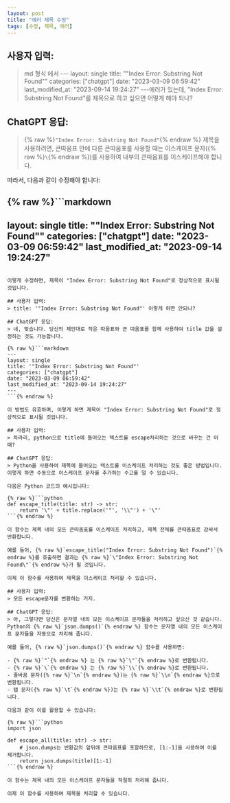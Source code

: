 ```yaml
---
layout: post
title: "에러 제목 수정"
tags: [수정, 제목, 에러]
---
```


## 사용자 입력:
> md 형식 에서 ---
layout: single
title: ""Index Error: Substring Not Found""
categories: ["chatgpt"]
date: "2023-03-09 06:59:42"
last_modified_at: "2023-09-14 19:24:27"
---에러가 있는데, "Index Error: Substring Not Found"를 제목으로 하고 싶으면 어떻게 해야 되나?

## ChatGPT 응답:
> {% raw %}`"Index Error: Substring Not Found"`{% endraw %} 제목을 사용하려면, 큰따옴표 안에 다른 큰따옴표를 사용할 때는 이스케이프 문자({% raw %}`\`{% endraw %})를 사용하여 내부의 큰따옴표를 이스케이프해야 합니다.

따라서, 다음과 같이 수정해야 합니다:

{% raw %}```markdown
---
layout: single
title: "\"Index Error: Substring Not Found\""
categories: ["chatgpt"]
date: "2023-03-09 06:59:42"
last_modified_at: "2023-09-14 19:24:27"
---
```{% endraw %}

이렇게 수정하면, 제목이 "Index Error: Substring Not Found"로 정상적으로 표시될 것입니다.

## 사용자 입력:
> title: '"Index Error: Substring Not Found"' 이렇게 하면 안되나?

## ChatGPT 응답:
> 네, 맞습니다. 당신의 제안대로 작은 따옴표와 큰 따옴표를 함께 사용하여 title 값을 설정하는 것도 가능합니다.

{% raw %}```markdown
---
layout: single
title: '"Index Error: Substring Not Found"'
categories: ["chatgpt"]
date: "2023-03-09 06:59:42"
last_modified_at: "2023-09-14 19:24:27"
---
```{% endraw %}

이 방법도 유효하며, 이렇게 하면 제목이 "Index Error: Substring Not Found"로 정상적으로 표시될 것입니다.

## 사용자 입력:
> 차라리, python으로 title에 들어오는 텍스트를 escape처리하는 것으로 바꾸는 건 어때?

## ChatGPT 응답:
> Python을 사용하여 제목에 들어오는 텍스트를 이스케이프 처리하는 것도 좋은 방법입니다. 이렇게 하면 수동으로 이스케이프 문자를 추가하는 수고를 덜 수 있습니다.

다음은 Python 코드의 예시입니다:

{% raw %}```python
def escape_title(title: str) -> str:
    return '\"' + title.replace('"', '\\"') + '\"'
```{% endraw %}

이 함수는 제목 내의 모든 큰따옴표를 이스케이프 처리하고, 제목 전체를 큰따옴표로 감싸서 반환합니다.

예를 들어, {% raw %}`escape_title("Index Error: Substring Not Found")`{% endraw %}를 호출하면 결과는 {% raw %}`\"Index Error: Substring Not Found\"`{% endraw %}가 될 것입니다.

이제 이 함수를 사용하여 제목을 이스케이프 처리할 수 있습니다.

## 사용자 입력:
> 모든 escape문자를 변환하는 거지.

## ChatGPT 응답:
> 아, 그렇다면 당신은 문자열 내의 모든 이스케이프 문자들을 처리하고 싶으신 것 같습니다. Python의 {% raw %}`json.dumps()`{% endraw %} 함수는 문자열 내의 모든 이스케이프 문자들을 자동으로 처리해 줍니다. 

예를 들어, {% raw %}`json.dumps()`{% endraw %} 함수를 사용하면:

- {% raw %}`"`{% endraw %} 는 {% raw %}`\"`{% endraw %}로 변환됩니다.
- {% raw %}`\`{% endraw %} 는 {% raw %}`\\`{% endraw %}로 변환됩니다.
- 줄바꿈 문자({% raw %}`\n`{% endraw %})는 {% raw %}`\\n`{% endraw %}으로 변환됩니다.
- 탭 문자({% raw %}`\t`{% endraw %})는 {% raw %}`\\t`{% endraw %}로 변환됩니다.

다음과 같이 이를 활용할 수 있습니다:

{% raw %}```python
import json

def escape_all(title: str) -> str:
    # json.dumps는 반환값의 앞뒤에 큰따옴표를 포함하므로, [1:-1]을 사용하여 이를 제거합니다.
    return json.dumps(title)[1:-1]
```{% endraw %}

이 함수는 제목 내의 모든 이스케이프 문자들을 적절히 처리해 줍니다. 

이제 이 함수를 사용하여 제목을 처리할 수 있습니다.

